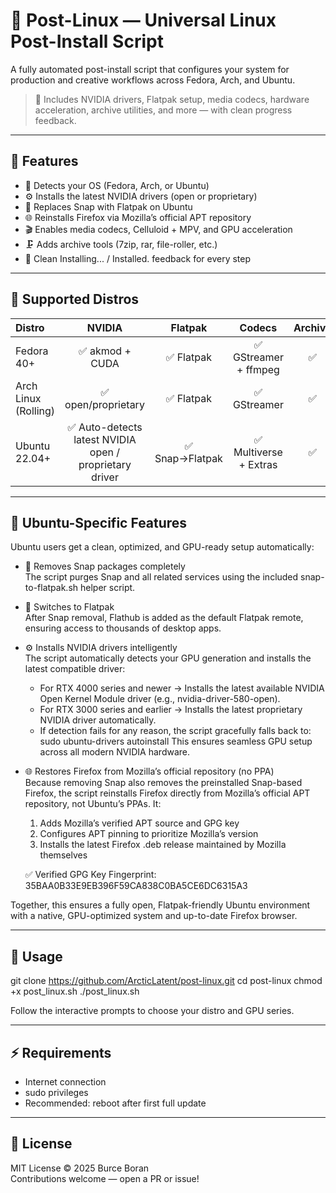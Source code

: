 # 🧊 Post-Linux — Universal Linux Post-Install Script

A fully automated post-install script that configures your system for production and creative workflows across Fedora, Arch, and Ubuntu.

> 🎯 Includes NVIDIA drivers, Flatpak setup, media codecs, hardware acceleration, archive utilities, and more — with clean progress feedback.

---

## 🚀 Features

- 🧠 Detects your OS (Fedora, Arch, or Ubuntu)
- ⚙️ Installs the latest NVIDIA drivers (open or proprietary)
- 🧩 Replaces Snap with Flatpak on Ubuntu
- 🌐 Reinstalls Firefox via Mozilla’s official APT repository
- 🎬 Enables media codecs, Celluloid + MPV, and GPU acceleration
- 🗜️ Adds archive tools (7zip, rar, file-roller, etc.)
- 🧱 Clean Installing... / Installed. feedback for every step

---

## 🧩 Supported Distros

| Distro | NVIDIA | Flatpak | Codecs | Archive |
|:--|:--:|:--:|:--:|:--:|
| Fedora 40+ | ✅ akmod + CUDA | ✅ Flatpak | ✅ GStreamer + ffmpeg | ✅ |
| Arch Linux (Rolling) | ✅ open/proprietary | ✅ Flatpak | ✅ GStreamer | ✅ |
| Ubuntu 22.04+ | ✅ Auto-detects latest NVIDIA open / proprietary driver | ✅ Snap→Flatpak | ✅ Multiverse + Extras | ✅ |

---

## 🧊 Ubuntu-Specific Features

Ubuntu users get a clean, optimized, and GPU-ready setup automatically:

- 🧹 Removes Snap packages completely  
  The script purges Snap and all related services using the included snap-to-flatpak.sh helper script.

- 🔄 Switches to Flatpak  
  After Snap removal, Flathub is added as the default Flatpak remote, ensuring access to thousands of desktop apps.

- ⚙️ Installs NVIDIA drivers intelligently  
  The script automatically detects your GPU generation and installs the latest compatible driver:
  - For RTX 4000 series and newer → Installs the latest available NVIDIA Open Kernel Module driver (e.g., nvidia-driver-580-open).
  - For RTX 3000 series and earlier → Installs the latest proprietary NVIDIA driver automatically.
  - If detection fails for any reason, the script gracefully falls back to:
    sudo ubuntu-drivers autoinstall
  This ensures seamless GPU setup across all modern NVIDIA hardware.

- 🌐 Restores Firefox from Mozilla’s official repository (no PPA)  
  Because removing Snap also removes the preinstalled Snap-based Firefox, the script reinstalls Firefox directly from Mozilla’s official APT repository, not Ubuntu’s PPAs.
  It:
  1. Adds Mozilla’s verified APT source and GPG key  
  2. Configures APT pinning to prioritize Mozilla’s version  
  3. Installs the latest Firefox .deb release maintained by Mozilla themselves  

  ✅ Verified GPG Key Fingerprint:
  35BAA0B33E9EB396F59CA838C0BA5CE6DC6315A3

Together, this ensures a fully open, Flatpak-friendly Ubuntu environment with a native, GPU-optimized system and up-to-date Firefox browser.

---

## 🧮 Usage

git clone https://github.com/ArcticLatent/post-linux.git
cd post-linux
chmod +x post_linux.sh
./post_linux.sh

Follow the interactive prompts to choose your distro and GPU series.

---

## ⚡ Requirements

- Internet connection  
- sudo privileges  
- Recommended: reboot after first full update

---

## 📜 License

MIT License © 2025 Burce Boran  
Contributions welcome — open a PR or issue!

